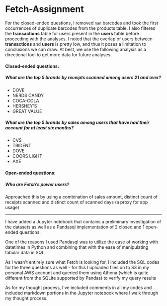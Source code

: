 # Fetch-Assignment

For the closed-ended questions, I removed `nan` barcodes and took the first occurrences of duplicate barcodes from the products table. I also filtered the **transactions** table for users present in the **users** table before proceeding with the analyses. I noted that the overlap of users between **transactions** and **users** is pretty low, and thus it poses a limitation to conclusions we can draw. At best, we use the following analysis as a directional tool to get more data for future analyses.

#### Closed-ended questions:

##### What are the top 5 brands by receipts scanned among users 21 and over?

* DOVE
* NERDS CANDY
* COCA-COLA
* HERSHEY'S
* GREAT VALUE

##### What are the top 5 brands by sales among users that have had their account for at least six months?

* CVS
* TRIDENT
* DOVE
* COORS LIGHT
* AXE

#### Open-ended questions:

##### Who are Fetch’s power users?

Approached this by using a combination of sales amount, distinct count of receipts scanned
and distinct count of scanned days (a proxy for app usage)

___

I have added a Jupyter notebook that contains a preliminary investigation of the datasets
as well as a Pandasql implementation of 2 closed and 1 open-ended questions.

One of the reasons I used Pandasql was to utilize the ease of working with datetimes in
Python and combining that with the ease of manipulating tabular data in SQL.

As I wasn't entirely sure what Fetch is looking for, I included the SQL codes for the three
questions as well - for this I uploaded files on to S3 in my personal AWS account and queried
them using Athena (which is quite different from the SQLite supported by Pandas) to verify
my query results

As for my thought process, I've included comments in all my codes and included markdown
portions in the Jupyter notebook where I walk through my thought process. 
